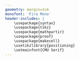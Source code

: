 ```yaml
---
geometry: margin=1cm
monofont: 'Fira Mono'
header-includes: |
    \usepackage{syntax}
    \usepackage{tikz}
    \usepackage{mathpartir}
    \usepackage{proof}
    \usepackage{makecell}
    \usetikzlibrary{positioning}
    \setmainfont{CMU Serif}
---
```

